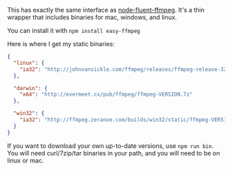 This has exactly the same interface as [node-fluent-ffmpeg](https://github.com/fluent-ffmpeg/node-fluent-ffmpeg). It's a thin wrapper that includes binaries for mac, windows, and linux.

You can install it with `npm install easy-ffmpeg`

Here is where I get my static binaries:

```json
{
  "linux": {
    "ia32": "http://johnvansickle.com/ffmpeg/releases/ffmpeg-release-32bit-static.tar.xz"
  },

  "darwin": {
    "x64": "http://evermeet.cx/pub/ffmpeg/ffmpeg-VERSION.7z"
  },

  "win32": {
    "ia32": "http://ffmpeg.zeranoe.com/builds/win32/static/ffmpeg-VERSION-win32-static.7z"
  }
}
```

If you want to download your own up-to-date versions, use `npm run bin`. You will need curl/7zip/tar binaries in your path, and you will need to be on linux or mac.